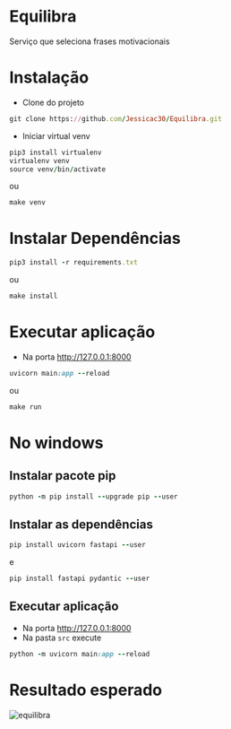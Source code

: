 # Equilibra
Serviço que seleciona frases motivacionais

# Instalação
- Clone do projeto

```ruby
git clone https://github.com/Jessicac30/Equilibra.git
``` 
- Iniciar virtual venv
  
``` ruby
pip3 install virtualenv
virtualenv venv
source venv/bin/activate
```
ou 

``` ruby
make venv
```

# Instalar Dependências
  
``` ruby
pip3 install -r requirements.txt
```
ou

``` ruby
make install
```
# Executar aplicação
- Na porta http://127.0.0.1:8000
  
``` ruby
uvicorn main:app --reload
```
ou
``` ruby
make run 
```

# No windows

## Instalar pacote pip
``` ruby
python -m pip install --upgrade pip --user
```

## Instalar as dependências
``` ruby
pip install uvicorn fastapi --user
```
e
``` ruby
pip install fastapi pydantic --user
```
## Executar aplicação
- Na porta http://127.0.0.1:8000
- Na pasta `src` execute
``` ruby
python -m uvicorn main:app --reload
```
# Resultado esperado

![equilibra](https://github.com/user-attachments/assets/85f25446-b31f-46be-ba3c-9a0d82266ee7)

